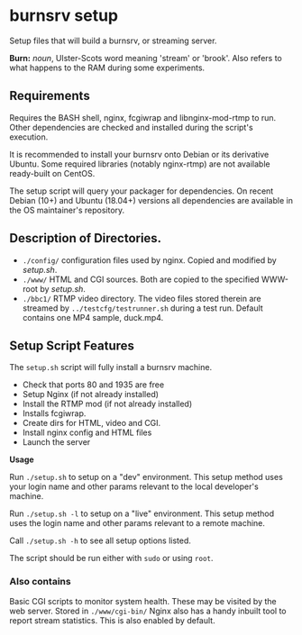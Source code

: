 # burnsrv setup

Setup files that will build a burnsrv, or streaming server.

**Burn:** *noun*, Ulster-Scots word meaning 'stream' or 'brook'. Also refers to what
happens to the RAM during some experiments.

## Requirements
Requires the BASH shell, nginx, fcgiwrap and libnginx-mod-rtmp to run. Other dependencies are checked and installed during the script's execution.

It is recommended to install your burnsrv onto Debian or its derivative Ubuntu. Some required libraries (notably nginx-rtmp) are not available ready-built on CentOS.

The setup script will query your packager for dependencies. On recent Debian (10+) and Ubuntu (18.04+) versions all dependencies are available in the OS maintainer's repository.

## Description of Directories.

* `./config/` configuration files used by nginx. Copied and modified by *setup.sh*.
* `./www/` HTML and CGI sources. Both are copied to the specified WWW-root by *setup.sh*.
* `./bbc1/` RTMP video directory. The video files stored therein are streamed by `../testcfg/testrunner.sh` during a test run. Default contains one MP4 sample, duck.mp4.


## Setup Script Features

The `setup.sh` script will fully install a burnsrv machine.

* Check that ports 80 and 1935 are free
* Setup Nginx (if not already installed)
* Install the RTMP mod (if not already installed)
* Installs fcgiwrap.
* Create dirs for HTML, video and CGI.
* Install nginx config and HTML files
* Launch the server

**Usage**

Run `./setup.sh` to setup on a "dev" environment. This setup method uses your login name and other params relevant to the local developer's machine.

Run `./setup.sh -l` to setup on a "live" environment. This setup method uses the login name and other params relevant to a remote machine.

Call `./setup.sh -h` to see all setup options listed.

The script should be run either with `sudo` or using `root`.

### Also contains

Basic CGI scripts to monitor system health. These may be visited by the web server. Stored in `./www/cgi-bin/`
Nginx also has a handy inbuilt tool to report stream statistics. This is also enabled by default.

